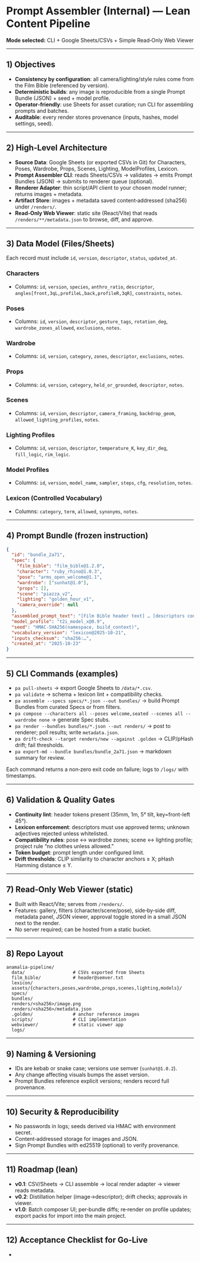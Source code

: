 # Prompt Assembler (Internal) — Lean Content Pipeline

**Mode selected:** CLI + Google Sheets/CSVs + Simple Read‑Only Web Viewer

---

## 1) Objectives

- **Consistency by configuration**: all camera/lighting/style rules come from the Film Bible (referenced by version).
- **Deterministic builds**: any image is reproducible from a single Prompt Bundle (JSON) + seed + model profile.
- **Operator‑friendly**: use Sheets for asset curation; run CLI for assembling prompts and batches.
- **Auditable**: every render stores provenance (inputs, hashes, model settings, seed).

---

## 2) High‑Level Architecture

- **Source Data**: Google Sheets (or exported CSVs in Git) for Characters, Poses, Wardrobe, Props, Scenes, Lighting, ModelProfiles, Lexicon.
- **Prompt Assembler CLI**: reads Sheets/CSVs → validates → emits Prompt Bundles (JSON) → submits to renderer queue (optional).
- **Renderer Adapter**: thin script/API client to your chosen model runner; returns images + metadata.
- **Artifact Store**: images + metadata saved content‑addressed (sha256) under `/renders/`.
- **Read‑Only Web Viewer**: static site (React/Vite) that reads `/renders/**/metadata.json` to browse, diff, and approve.

---

## 3) Data Model (Files/Sheets)

Each record must include `id`, `version`, `descriptor`, `status`, `updated_at`.

### Characters

- Columns: `id`, `version`, `species`, `anthro_ratio`, `descriptor`, `angles[front,3qL,profileL,back,profileR,3qR]`, `constraints`, `notes`.

### Poses

- Columns: `id`, `version`, `descriptor`, `gesture_tags`, `rotation_deg`, `wardrobe_zones_allowed`, `exclusions`, `notes`.

### Wardrobe

- Columns: `id`, `version`, `category`, `zones`, `descriptor`, `exclusions`, `notes`.

### Props

- Columns: `id`, `version`, `category`, `held_or_grounded`, `descriptor`, `notes`.

### Scenes

- Columns: `id`, `version`, `descriptor`, `camera_framing`, `backdrop_geom`, `allowed_lighting_profiles`, `notes`.

### Lighting Profiles

- Columns: `id`, `version`, `descriptor`, `temperature_K`, `key_dir_deg`, `fill_logic`, `rim_logic`.

### Model Profiles

- Columns: `id`, `version`, `model_name`, `sampler`, `steps`, `cfg`, `resolution`, `notes`.

### Lexicon (Controlled Vocabulary)

- Columns: `category`, `term`, `allowed`, `synonyms`, `notes`.

---

## 4) Prompt Bundle (frozen instruction)

```json
{
  "id": "bundle_2a71",
  "spec": {
    "film_bible": "film_bible@1.2.0",
    "character": "ruby_rhino@1.0.3",
    "pose": "arms_open_welcome@1.1",
    "wardrobe": ["sunhat@1.0"],
    "props": [],
    "scene": "piazza_v2",
    "lighting": "golden_hour_v1",
    "camera_override": null
  },
  "assembled_prompt_text": "[Film Bible header text] … [descriptors concatenated and linted]",
  "model_profile": "t2i_model_x@0.9",
  "seed": "HMAC-SHA256(namespace, build_context)",
  "vocabulary_version": "lexicon@2025-10-21",
  "inputs_checksum": "sha256:…",
  "created_at": "2025-10-23"
}
```

---

## 5) CLI Commands (examples)

- `pa pull-sheets` → export Google Sheets to `/data/*.csv`.
- `pa validate` → schema + lexicon lint + compatibility checks.
- `pa assemble --specs specs/*.json --out bundles/` → build Prompt Bundles from curated Specs or from filters.
- `pa compose --characters all --poses welcome,seated --scenes all --wardrobe none` → generate Spec stubs.
- `pa render --bundles bundles/*.json --out renders/` → post to renderer; poll results; write `metadata.json`.
- `pa drift-check --target renders/new --against .golden` → CLIP/pHash drift; fail thresholds.
- `pa export-md --bundle bundles/bundle_2a71.json` → markdown summary for review.

Each command returns a non‑zero exit code on failure; logs to `/logs/` with timestamps.

---

## 6) Validation & Quality Gates

- **Continuity lint**: header tokens present (35mm, 1m, 5° tilt, key=front-left 45°).
- **Lexicon enforcement**: descriptors must use approved terms; unknown adjectives rejected unless whitelisted.
- **Compatibility rules**: pose ↔ wardrobe zones; scene ↔ lighting profile; project rule “no clothes unless allowed.”
- **Token budget**: prompt length under configured limit.
- **Drift thresholds**: CLIP similarity to character anchors ≥ X; pHash Hamming distance ≤ Y.

---

## 7) Read‑Only Web Viewer (static)

- Built with React/Vite; serves from `/renders/`.
- Features: gallery, filters (character/scene/pose), side‑by‑side diff, metadata panel, JSON viewer, approval toggle stored in a small JSON next to the render.
- No server required; can be hosted from a static bucket.

---

## 8) Repo Layout

```
anamalia-pipeline/
  data/                  # CSVs exported from Sheets
  film_bible/            # header@semver.txt
  lexicon/
  assets/{characters,poses,wardrobe,props,scenes,lighting,models}/
  specs/
  bundles/
  renders/<sha256>/image.png
  renders/<sha256>/metadata.json
  .golden/               # anchor reference images
  scripts/               # CLI implementation
  webviewer/             # static viewer app
  logs/
```

---

## 9) Naming & Versioning

- IDs are kebab or snake case; versions use semver (`sunhat@1.0.2`).
- Any change affecting visuals bumps the asset version.
- Prompt Bundles reference explicit versions; renders record full provenance.

---

## 10) Security & Reproducibility

- No passwords in logs; seeds derived via HMAC with environment secret.
- Content‑addressed storage for images and JSON.
- Sign Prompt Bundles with ed25519 (optional) to verify provenance.

---

## 11) Roadmap (lean)

- **v0.1**: CSV/Sheets → CLI assemble → local render adapter → viewer reads metadata.
- **v0.2**: Distillation helper (image→descriptor); drift checks; approvals in viewer.
- **v1.0**: Batch composer UI; per‑bundle diffs; re‑render on profile updates; export packs for import into the main project.

---

## 12) Acceptance Checklist for Go‑Live

-

